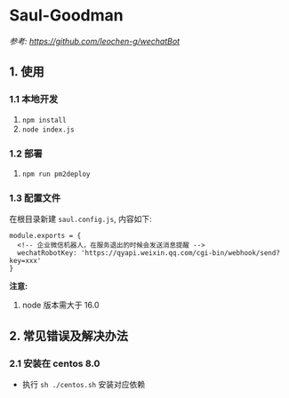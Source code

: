 # Saul-Goodman

*参考: https://github.com/leochen-g/wechatBot*  


## 1. 使用

### 1.1 本地开发

1. `npm install`
2. `node index.js`

### 1.2 部署

1. `npm run pm2deploy`

### 1.3 配置文件

在根目录新建 `saul.config.js`, 内容如下: 
```
module.exports = {
  <!-- 企业微信机器人，在服务退出的时候会发送消息提醒 -->
  wechatRobotKey: 'https://qyapi.weixin.qq.com/cgi-bin/webhook/send?key=xxx'
}

```

**注意:**

1. node 版本需大于 16.0

## 2. 常见错误及解决办法

### 2.1 安装在 centos 8.0

- 执行 `sh ./centos.sh` 安装对应依赖
